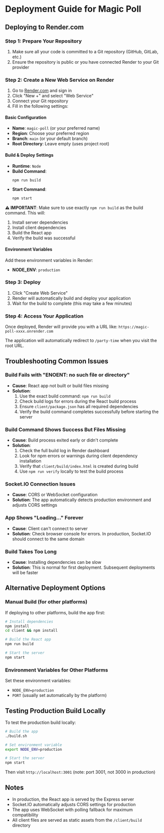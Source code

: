# Deployment Guide for Magic Poll

## Deploying to Render.com

### Step 1: Prepare Your Repository
1. Make sure all your code is committed to a Git repository (GitHub, GitLab, etc.)
2. Ensure the repository is public or you have connected Render to your Git provider

### Step 2: Create a New Web Service on Render
1. Go to [Render.com](https://render.com) and sign in
2. Click "New +" and select "Web Service"
3. Connect your Git repository
4. Fill in the following settings:

#### Basic Configuration
- **Name**: `magic-poll` (or your preferred name)
- **Region**: Choose your preferred region
- **Branch**: `main` (or your default branch)
- **Root Directory**: Leave empty (uses project root)

#### Build & Deploy Settings
- **Runtime**: `Node`
- **Build Command**: 
  ```bash
  npm run build
  ```
- **Start Command**: 
  ```bash
  npm start
  ```

**⚠️ IMPORTANT**: Make sure to use exactly `npm run build` as the build command. This will:
1. Install server dependencies
2. Install client dependencies
3. Build the React app
4. Verify the build was successful

#### Environment Variables
Add these environment variables in Render:
- **NODE_ENV**: `production`

### Step 3: Deploy
1. Click "Create Web Service"
2. Render will automatically build and deploy your application
3. Wait for the build to complete (this may take a few minutes)

### Step 4: Access Your Application
Once deployed, Render will provide you with a URL like:
`https://magic-poll-xxxx.onrender.com`

The application will automatically redirect to `/party-time` when you visit the root URL.

## Troubleshooting Common Issues

### Build Fails with "ENOENT: no such file or directory"
- **Cause**: React app not built or build files missing
- **Solution**: 
  1. Use the exact build command: `npm run build`
  2. Check build logs for errors during the React build process
  3. Ensure `client/package.json` has all required dependencies
  4. Verify the build command completes successfully before starting the server

### Build Command Shows Success But Files Missing
- **Cause**: Build process exited early or didn't complete
- **Solution**:
  1. Check the full build log in Render dashboard
  2. Look for npm errors or warnings during client dependency installation
  3. Verify that `client/build/index.html` is created during build
  4. Use `npm run verify` locally to test the build process

### Socket.IO Connection Issues
- **Cause**: CORS or WebSocket configuration
- **Solution**: The app automatically detects production environment and adjusts CORS settings

### App Shows "Loading..." Forever
- **Cause**: Client can't connect to server
- **Solution**: Check browser console for errors. In production, Socket.IO should connect to the same domain

### Build Takes Too Long
- **Cause**: Installing dependencies can be slow
- **Solution**: This is normal for first deployment. Subsequent deployments will be faster

## Alternative Deployment Options

### Manual Build (for other platforms)
If deploying to other platforms, build the app first:

```bash
# Install dependencies
npm install
cd client && npm install

# Build the React app
npm run build

# Start the server
npm start
```

### Environment Variables for Other Platforms
Set these environment variables:
- `NODE_ENV=production`
- `PORT` (usually set automatically by the platform)

## Testing Production Build Locally

To test the production build locally:

```bash
# Build the app
./build.sh

# Set environment variable
export NODE_ENV=production

# Start the server
npm start
```

Then visit `http://localhost:3001` (note: port 3001, not 3000 in production)

## Notes

- In production, the React app is served by the Express server
- Socket.IO automatically adjusts CORS settings for production
- The app uses WebSocket with polling fallback for maximum compatibility
- All client files are served as static assets from the `/client/build` directory
